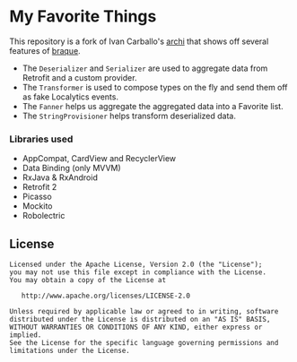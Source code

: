 # My Favorite Things
This repository is a fork of Ivan Carballo's [archi][1] that shows off several features of [braque][2].

* The `Deserializer` and `Serializer` are used to aggregate data from Retrofit and a custom provider.
* The `Transformer` is used to compose types on the fly and send them off as fake Localytics events.
* The `Fanner` helps us aggregate the aggregated data into a Favorite list.
* The `StringProvisioner` helps transform deserialized data.

### Libraries used 
* AppCompat, CardView and RecyclerView
* Data Binding (only MVVM)
* RxJava & RxAndroid
* Retrofit 2
* Picasso
* Mockito
* Robolectric

## License

```
Licensed under the Apache License, Version 2.0 (the "License");
you may not use this file except in compliance with the License.
You may obtain a copy of the License at

   http://www.apache.org/licenses/LICENSE-2.0

Unless required by applicable law or agreed to in writing, software
distributed under the License is distributed on an "AS IS" BASIS,
WITHOUT WARRANTIES OR CONDITIONS OF ANY KIND, either express or implied.
See the License for the specific language governing permissions and
limitations under the License.
```
[1]: https://github.com/ivacf/archi
[2]: https://github.com/jongla/braque
